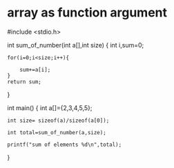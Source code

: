 # array as function argument
#include <stdio.h>

int sum_of_number(int a[],int size)
{
    int i,sum=0;
    
    for(i=0;i<size;i++){
    
        sum+=a[i];
    }
    return sum;
}

int main()
{
    int a[]={2,3,4,5,5};
    
    int size= sizeof(a)/sizeof(a[0]);
    
    int total=sum_of_number(a,size);
    
    printf("sum of elements %d\n",total);

   
}
